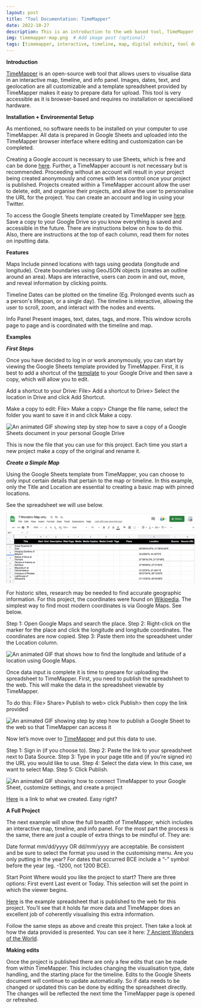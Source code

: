 ```yaml
---
layout: post
title: "Tool Documentation: TimeMapper"
date: 2022-10-27
description: This is an introduction to the web based tool, TimeMapper, and includes a step by step guide to creating your first project.  # Add post description (optional)
img: timemapper-map.png  # Add image post (optional)
tags: [timemapper, interactive, timeline, map, digital exhibit, tool documentation] # add tag
---
```

**Introduction**

[TimeMapper][timemapper] is an open-source web tool that allows users to visualise data in an interactive map, timeline, and info panel. Images, dates, text, and geolocation are all customizable and a template spreadsheet provided by TimeMapper makes it easy to prepare data for upload. This tool is very accessible as it is browser-based and requires no installation or specialised hardware. 

**Installation + Environmental Setup**

As mentioned, no software needs to be installed on your computer to use TimeMapper. All data is prepared in Google Sheets and uploaded into the TimeMapper browser interface where editing and customization can be completed. 

Creating a Google account is necessary to use Sheets, which is free and can be done [here][googleaccount]. Further, a TimeMapper account is not necessary but is recommended. Proceeding without an account will result in your project being created anonymously and comes with less control once your project is published. Projects created within a TimeMapper account allow the user to delete, edit, and organise their projects, and allow the user to personalise the URL for the project. You can create an account and log in using your Twitter. 

To access the Google Sheets template created by TimeMapper see [here][tm_temp]. Save a copy to your Google Drive so you know everything is saved and accessible in the future. There are instructions below on how to do this. Also, there are instructions at the top of each column, read them for notes on inputting data. 

**Features**

Maps
Include pinned locations with tags using geodata (longitude and longitude).
Create boundaries using GeoJSON objects (creates an outline around an area).
Maps are interactive, users can zoom in and out, move, and reveal information by clicking points.

Timeline
Dates can be plotted on the timeline (Eg. Prolonged events such as a person's lifespan, or a single day).
The timeline is interactive, allowing the user to scroll, zoom, and interact with the nodes and events.

Info Panel
Present images, text, dates, tags, and more.
This window scrolls page to page and is coordinated with the timeline and map.

**Examples**

_**First Steps**_

Once you have decided to log in or work anonymously, you can start by viewing the Google Sheets template provided by TimeMapper. First, it is best to add a shortcut of the [template][tm_temp] to your Google Drive and then save a copy, which will allow you to edit.

Add a shortcut to your Drive: File> Add a shortcut to Drive> Select the location in Drive and click Add Shortcut.

Make a copy to edit: File> Make a copy> Change the file name, select the folder you want to save it in and click Make a copy.

![An animated GIF showing step by step how to save a copy of a Google Sheets document in your personal Google Drive](/assets/img/Save_a_copy.gif)

This is now the file that you can use for this project. Each time you start a new project make a copy of the original and rename it. 

_**Create a Simple Map**_ 

Using the Google Sheets template from TimeMapper, you can choose to only input certain details that pertain to the map or timeline. In this example, only the Title and Location are essential to creating a basic map with pinned locations.

See the spreadsheet we will use below. 

![A Google Sheets template showing the data fields for TimeMapper](/assets/img/7wonders-maponly_sheet.png)

For historic sites, research may be needed to find accurate geographic information. For this project, the coordinates were found on [Wikipedia][wiki7wonders]. The simplest way to find most modern coordinates is via Google Maps. See below.

Step 1: Open Google Maps and search the place. 
Step 2: Right-click on the marker for the place and click the longitude and longitude coordinates. The coordinates are now copied. 
Step 3: Paste them into the spreadsheet under the Location column.

![An animated GIF that shows how to find the longitude and latitude of a location using Google Maps. ](/assets/img/getting_coordinates.gif) 

Once data input is complete it is time to prepare for uploading the spreadsheet to TimeMapper. First, you need to publish the spreadsheet to the web. This will make the data in the spreadsheet viewable by TimeMapper. 

To do this: File> Share> Publish to web> click Publish> then copy the link provided

![An animated GIF showing step by step how to publish a Google Sheet to the web so that TimeMapper can access it](/assets/img/Publish_to_web.gif)

Now let’s move over to [TimeMapper][timemappercreate] and put this data to use. 

Step 1: Sign in (if you choose to).
Step 2: Paste the link to your spreadsheet next to Data Source.
Step 3: Type in your page title and (if you’re signed in) the URL you would like to use. 
Step 4: Select the data view. In this case, we want to select Map. 
Step 5: Click Publish.

![An animated GIF showing how to connect TimeMapper to your Google Sheet, customize settings, and create a project](Map_only-TimeMapper.gif)

[Here][maponly] is a link to what we created. Easy right?

**A Full Project**

The next example will show the full breadth of TimeMapper, which includes an interactive map, timeline, and info panel. For the most part the process is the same, there are just a couple of extra things to be mindful of. They are:

Date format
mm/dd/yyyy OR dd/mm/yyyy are acceptable. Be consistent and be sure to select the format you used in the customising menu. 
Are you only putting in the year? For dates that occurred BCE include a “-” symbol before the year (eg. -1200, not 1200 BCE). 

Start Point
Where would you like the project to start? There are three options: 
First event 
Last event 
or Today. 
This selection will set the point in which the viewer begins.

[Here][fullproject] is the example spreadsheet that is published to the web for this project. You’ll see that it holds far more data and TimeMapper does an excellent job of coherently visualising this extra information. 

Follow the same steps as above and create this project. Then take a look at how the data provided is presented. You can see it here: [7 Ancient Wonders of the World][7wonderfull]. 

**Making edits**

Once the project is published there are only a few edits that can be made from within TimeMapper. This includes changing the visualisation type, date handling, and the starting place for the timeline. Edits to the Google Sheets document will continue to update automatically. So if data needs to be changed or updated this can be done by editing the spreadsheet directly. The changes will be reflected the next time the TimeMapper page is opened or refreshed. 

[timemapper]: https://timemapper.okfnlabs.org/ 
[googleaccount]: https://accounts.google.com/signup/v2/webcreateaccount?flowName=GlifWebSignIn&flowEntry=SignUp
[tm_temp]: https://docs.google.com/spreadsheets/d/1LlYBnfhvD3ZUXMGZ8e52UwYp-xn_NeWmaGBx7VBz5V8/edit#gid=0
[wiki7wonders]: https://en.wikipedia.org/wiki/Seven_Wonders_of_the_Ancient_World
[timemappercreate]: https://timemapper.okfnlabs.org/create
[maponly]: https://timemapper.okfnlabs.org/rrrivando/maponly#2 
[fullproject]: https://timemapper.okfnlabs.org/rrrivando/maponly#2
[7wonderfull]: https://timemapper.okfnlabs.org/rrrivando/7wondersancientworld#0

